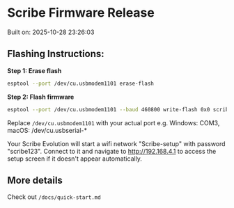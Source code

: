 # Scribe Firmware Release

Built on: 2025-10-28 23:26:03

## Flashing Instructions:

**Step 1: Erase flash**

```bash
esptool --port /dev/cu.usbmodem1101 erase-flash
```

**Step 2: Flash firmware**

```bash
esptool --port /dev/cu.usbmodem1101 --baud 460800 write-flash 0x0 scribe-s3-4mb-prod-complete.bin
```

Replace `/dev/cu.usbmodem1101` with your actual port e.g. Windows: COM3, macOS: /dev/cu.usbserial-\*

Your Scribe Evolution will start a wifi network "Scribe-setup" with password "scribe123". Connect to it and navigate to http://192.168.4.1 to access the setup screen if it doesn't appear automatically.

## More details

Check out `/docs/quick-start.md`
